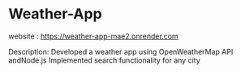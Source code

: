# Weather-App

website : https://weather-app-mae2.onrender.com

Description:
  Developed a weather app using OpenWeatherMap API andNode.js
  Implemented search functionality for any city
